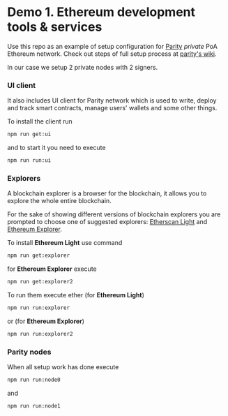 #  Demo 1. Ethereum development tools & services

Use this repo as an example of setup configuration for [Parity](https://github.com/paritytech/parity) *private* PoA Ethereum network. Check out steps of full setup process at [parity's wiki](https://wiki.parity.io/Demo-PoA-tutorial).

In our case we setup 2 private nodes with 2 signers.

### UI client

It also includes UI client for Parity network which is used to write, deploy and track smart contracts, manage users' wallets and some other things.

To install the client run
```bash
npm run get:ui
```

and to start it you need to execute
```bash
npm run run:ui
```

### Explorers

A blockchain explorer is a browser for the blockchain, it allows you to explore the whole entire blockchain.

For the sake of showing different versions of blockchain explorers you are prompted to choose one of suggested explorers: [Etherscan Light](https://github.com/gobitfly/etherchain-light) and [Ethereum Explorer](EthereumExplorerV2).

To install **Ethereum Light** use command
```bash
npm run get:explorer
```
for **Ethereum Explorer** execute
```bash
npm run get:explorer2
```

To run them execute ether (for **Ethereum Light**)
```bash
npm run run:explorer
```
or (for **Ethereum Explorer**)
```bash
npm run run:explorer2
```

### Parity nodes

When all setup work has done execute
```bash
npm run run:node0
```
and
```bash
npm run run:node1
```